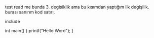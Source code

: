 test read me
bunda 3. degisiklik ama  bu kısımdan yaptığım ilk degişilik. burası sanırım kod satırı.

include <stdio>

int main() {
printf("Hello Word");
}
